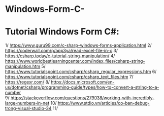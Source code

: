 # Windows-Form-C-

# Tutorial Windows Form C#:
1/	https://www.guru99.com/c-sharp-windows-forms-application.html
2/	https://coderwall.com/p/app3ya/read-excel-file-in-c
3/	https://csharp.today/c-tutorial-string-manipulation/
4/	https://www.worldbestlearningcenter.com/index_files/csharp-string-manipulation.htm
5/	https://www.tutorialspoint.com/csharp/csharp_regular_expressions.htm
6/	https://www.tutorialspoint.com/csharp/csharp_text_files.htm
7/	https://regexr.com/
8/	https://docs.microsoft.com/en-us/dotnet/csharp/programming-guide/types/how-to-convert-a-string-to-a-number	
9/	https://stackoverflow.com/questions/279038/working-with-incredibly-large-numbers-in-net
10/	https://www.stdio.vn/articles/co-ban-debug-trong-visual-studio-34
11/	
